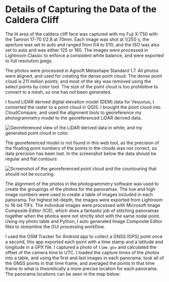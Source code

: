 # Details of Capturing the Data of the Caldera Cliff

The lit area of the caldera cliff face was captured with my Fuji X-T50 with the Tamron 17-70 f/2.8 at 70mm. 
Each image was shot at 1/250 s, the aperture was set to auto and ranged from f/4 to f/10, and the ISO was also set to auto and was either 125 or 160. 
The images were processed in Lightroom Classic to enforce a consistent white balance, and were exported to full resolution jpegs. 

The photos were processed in Agisoft Metashape Standard 1.7. 
All photos were aligned, and used for creating the dense point cloud. 
The dense point cloud is 211 million points, and most of the sky was removed using the select points by color tool. 
The size of the point cloud is too prohibitive to convert to a mesh, so one has not been generated.

I found LiDAR derived digital elevation model (DEM) data for Vesuvius, I converted the raster to a point cloud in QGIS. 
I brought the point cloud into CloudCompare, and used the alignment tools to georeference my photogrammetry model to the georeferenced LiDAR derived data. 

![Georeferenced view of the LiDAR derived data in white, and my generated point cloud in color.](https://garrettspeed.com/wp-content/uploads/2025/01/caldera-ptcloud-03-scaled.webp)

The georeferenced model is not found in this web tool, as the precision of the floating point numbers of the points in the clouds was not correct, so data precision has been lost. 
In the screenshot below the data should be regular and flat contours:

![Screenshot of the georeferenced point cloud and the countouring that should not be occuring. ](https://garrettspeed.com/wp-content/uploads/2025/01/precision-loss-scaled.webp)

The alignment of the photos in the photogrammetry software was used to create the groupings of the photos for the panoramas. 
The low and high image numbers were used to create a table of images included in each panorama. 
For highest bit-depth, the images were exported from Lightroom to 16-bit TIFs. 
The individual images were processed with Microsoft Image Composite Editor (ICE), which does a fantastic job of stitching panoramas together when the photos were not strictly shot with the same nodal point. 
Using my photo table and Python, I auto generated Image Composite Editor files to streamline the GUI processing workflow. 

I used the OSM Tracker for Android app to collect a GNSS (GPS) point once a second, this app exported each point with a time stamp and a latitude and longitude in a GPX file. 
I captured a photo of `time.gov` and calculated the offset of the camera time to UTC. 
I loaded the capture times of the photos into a table, and using the first and last images in each panorama, took all of the GNSS points in that time frame, and averaged the points in that time frame to what is theoretically a more precise location for each panorama. 
The panorama locations can be seen in the map below: